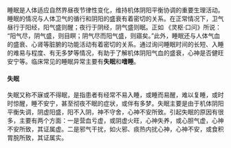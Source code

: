 睡眠是人体适应自然界昼夜节律性变化，维持机体阴阳平衡协调的重要生理活动。
睡眠的情况与人体卫气的循行和阴阳的盛衰有着密切的关系。在正常情况下，卫气昼行于阳经，阳气盛则醒；夜行于阴经，阴气盛则眠。正如 《灵枢·口问》所说： “阳气尽，阴气盛，则目瞑；阴气尽而阳气盛，则寤矣。”此外，睡眠还与人体气血的盛衰、心肾等脏腑的功能活动有着密切的关系。通过询问睡眠时间的长短、入睡的难易与程度、有无多梦等情况，有助于了解机体阴阳气血的盛衰，心神是否健旺安宁等。临床常见的睡眠异常主要有**失眠**和**嗜睡**。


#### 失眠
失眠又称不寐或不得眠，是指患者有经常不易入睡，或睡而易醒，难以复睡，或时时惊醒，睡不安宁，甚至彻夜不眠的症状，或伴有多梦。失眠主要是由于机体阴阳平衡失调，阴虚阳盛，阳不入阴，神不守舍，心神不安所致。引起失眠的原因有很多，主要有两个方面：一是营血亏虚，或阴虚火旺，心神失养，或心胆气虚，心神不安所致，其证属虚。二是邪气干扰，如火邪、痰热内扰心神，心神不安，或食积胃脘所致，其证属实。